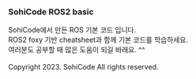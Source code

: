 ### SohiCode ROS2 basic

SohiCode에서 만든 ROS 기본 코드 입니다.<br>
ROS2 foxy 기반 cheatsheet과 함께 기본 코드를 학습하세요.<br>
여러분도 공부할 때 많은 도움이 되길 바래요. ^^<br>
<br>
Copyright 2023. SohiCode All rights reserved.
